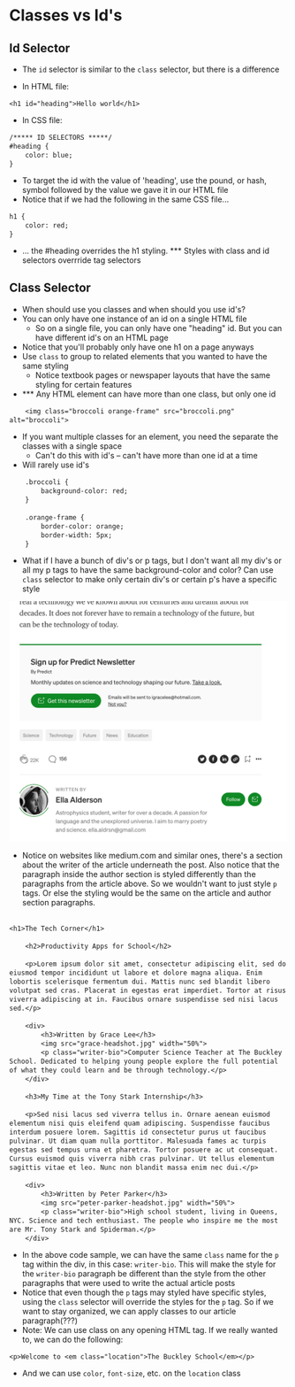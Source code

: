 # Classes vs Id's

## Id Selector
- The `id` selector is similar to the `class` selector, but there is a difference

- In HTML file:
```
<h1 id="heading">Hello world</h1>
```
- In CSS file:
```
/***** ID SELECTORS *****/
#heading {
    color: blue;
}
```
- To target the id with the value of 'heading', use the pound, or hash, symbol followed by the value we gave it in our HTML file
- Notice that if we had the following in the same CSS file...
```
h1 {
    color: red;
}
```
- ... the #heading overrides the h1 styling. *** Styles with class and id selectors overrride tag selectors

## Class Selector
- When should use you classes and when should you use id's?
- You can only have one instance of an id on a single HTML file
    - So on a single file, you can only have one "heading" id. But you can have different id's on an HTML page
- Notice that you'll probably only have one h1 on a page anyways
-  Use `class` to group to related elements that you wanted to have the same styling
    - Notice textbook pages or newspaper layouts that have the same styling for certain features
- *** Any HTML element can have more than one class, but only one id
```
    <img class="broccoli orange-frame" src="broccoli.png" alt="broccoli">
```
- If you want multiple classes for an element, you need the separate the classes with a single space
    - Can't do this with id's – can't have more than one id at a time
- Will rarely use id's
```
    .broccoli {
        background-color: red;
    }

    .orange-frame {
        border-color: orange;
        border-width: 5px;
    }
```
- What if I have a bunch of div's or p tags, but I don't want all my div's or all my p tags to have the same background-color and color? Can use `class` selector to make only certain div's or certain p's have a specific style

![medium article](images/8.png)

- Notice on websites like medium.com and similar ones, there's a section about the writer of the article underneath the post. Also notice that the paragraph inside the author section is styled differently than the paragraphs from the article above. So we wouldn't want to just style `p` tags. Or else the styling would be the same on the article and author section paragraphs.

```

<h1>The Tech Corner</h1>

    <h2>Productivity Apps for School</h2>

    <p>Lorem ipsum dolor sit amet, consectetur adipiscing elit, sed do eiusmod tempor incididunt ut labore et dolore magna aliqua. Enim lobortis scelerisque fermentum dui. Mattis nunc sed blandit libero volutpat sed cras. Placerat in egestas erat imperdiet. Tortor at risus viverra adipiscing at in. Faucibus ornare suspendisse sed nisi lacus sed.</p>

    <div>
        <h3>Written by Grace Lee</h3>
        <img src="grace-headshot.jpg" width="50%">
        <p class="writer-bio">Computer Science Teacher at The Buckley School. Dedicated to helping young people explore the full potential of what they could learn and be through technology.</p>
    </div>

    <h3>My Time at the Tony Stark Internship</h3>
    
    <p>Sed nisi lacus sed viverra tellus in. Ornare aenean euismod elementum nisi quis eleifend quam adipiscing. Suspendisse faucibus interdum posuere lorem. Sagittis id consectetur purus ut faucibus pulvinar. Ut diam quam nulla porttitor. Malesuada fames ac turpis egestas sed tempus urna et pharetra. Tortor posuere ac ut consequat. Cursus euismod quis viverra nibh cras pulvinar. Ut tellus elementum sagittis vitae et leo. Nunc non blandit massa enim nec dui.</p>

    <div>
        <h3>Written by Peter Parker</h3>
        <img src="peter-parker-headshot.jpg" width="50%">
        <p class="writer-bio">High school student, living in Queens, NYC. Science and tech enthusiast. The people who inspire me the most are Mr. Tony Stark and Spiderman.</p>
    </div>

```
- In the above code sample, we can have the same `class` name for the `p` tag within the div, in this case:  `writer-bio`. This will make the style for the `writer-bio` paragraph be different than the style from the other paragraphs that were used to write the actual article posts
- Notice that even though the `p` tags may styled have specific styles, using the `class` selector will override the styles for the `p` tag. So if we want to stay organized, we can apply classes to our article paragraph(???)
- Note: We can use class on any opening HTML tag. If we really wanted to, we can do the following:

```
<p>Welcome to <em class="location">The Buckley School</em></p>
```
- And we can use `color`, `font-size`, etc. on the `location` class